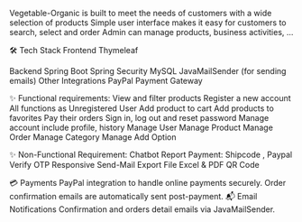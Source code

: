 Vegetable-Organic is built to meet the needs of customers with a wide selection of products
Simple user interface makes it easy for customers to search, select and order
Admin can manage products, business activities, …

🛠️ Tech Stack
Frontend
Thymeleaf 

Backend
Spring Boot
Spring Security
MySQL
JavaMailSender  (for sending emails)
Other Integrations
PayPal Payment Gateway

✨ Functional requirements:
View and filter products
Register a new account
All functions as Unregistered User
Add product to cart
Add products to favorites
Pay their orders
Sign in, log out and reset password
Manage account include profile, history
Manage User
Manage Product
Manage Order
Manage Category
Manage Add Option


✨ Non-Functional Requirement:
Chatbot
Report
Payment: Shipcode , Paypal
Verify OTP
Responsive
Send-Mail
Export File Excel & PDF
QR Code

💳 Payments
PayPal integration to handle online payments securely.
Order confirmation emails are automatically sent post-payment.
📬 Email Notifications
Confirmation and orders detail emails via JavaMailSender.

